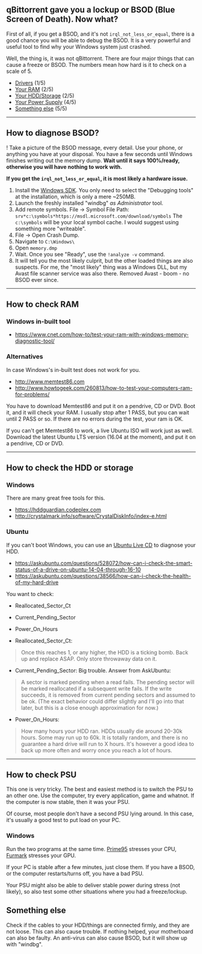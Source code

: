 ## qBittorrent gave you a lockup or BSOD (Blue Screen of Death). Now what?

First of all, if you get a BSOD, and it's not `irql_not_less_or_equal`, there is a good chance you will be able to debug the BSOD. It is a very powerful and useful tool to find why your Windows system just crashed.  

Well, the thing is, it was not qBittorrent.
There are four major things that can cause a freeze or BSOD.
The numbers mean how hard is it to check on a scale of 5.

* [Drivers](#how-to-diagnose-bsod) (1/5)
* [Your RAM](#how-to-check-ram) (2/5)
* [Your HDD/Storage](#how-to-check-the-hdd-or-storage) (2/5)
* [Your Power Supply](#how-to-check-psu) (4/5)
* [Something else](#something-else) (5/5)

***

## How to diagnose BSOD?

! Take a picture of the BSOD message, every detail. Use your phone, or anything you have at your disposal. You have a few seconds until Windows finishes writing out the memory dump. **Wait until it says 100%/ready, otherwise you will have nothing to work with.**

**If you get the `irql_not_less_or_equal`, it is most likely a hardware issue.**

1. Install the [Windows SDK](https://developer.microsoft.com/en-us/windows/downloads/windows-10-sdk). You only need to select the "Debugging tools" at the installation, which is only a mere ~250MB.
2. Launch the freshly installed "windbg" _as Administrator_ tool.
3. Add remote symbols. 
File -> Symbol File Path: `srv*c:\symbols*https://msdl.microsoft.com/download/symbols`
The `c:\symbols` will be your local symbol cache. I would suggest using something more "writeable".
4. File -> Open Crash Dump.
5. Navigate to `C:\Windows\`
6. Open `memory.dmp`
7. Wait. Once you see "Ready", use the `!analyze -v` command.
8. It will tell you the most likely culprit, but the other loaded things are also suspects. For me, the "most likely" thing was a Windows DLL, but my Avast file scanner service was also there. Removed Avast - boom - no BSOD ever since.


***

## How to check RAM

### Windows in-built tool

* https://www.cnet.com/how-to/test-your-ram-with-windows-memory-diagnostic-tool/

### Alternatives
In case Windows's in-built test does not work for you.
* http://www.memtest86.com  
* http://www.howtogeek.com/260813/how-to-test-your-computers-ram-for-problems/

You have to download Memtest86 and put it on a pendrive, CD or DVD.
Boot it, and it will check your RAM.
I usually stop after 1 PASS, but you can wait until 2 PASS or so. If there are no errors during the test, your ram is OK.

If you can't get Memtest86 to work, a live Ubuntu ISO will work just as well.
Download the latest Ubuntu LTS version (16.04 at the moment), and put it on a pendrive, CD or DVD.


***


## How to check the HDD or storage

### Windows
There are many great free tools for this.
* https://hddguardian.codeplex.com  
* http://crystalmark.info/software/CrystalDiskInfo/index-e.html

### Ubuntu
If you can't boot Windows, you can use an [Ubuntu Live CD](http://www.howtogeek.com/191054/how-to-create-bootable-usb-drives-and-sd-cards-for-every-operating-system/) to diagnose your HDD.
* https://askubuntu.com/questions/528072/how-can-i-check-the-smart-status-of-a-drive-on-ubuntu-14-04-through-16-10
* https://askubuntu.com/questions/38566/how-can-i-check-the-health-of-my-hard-drive  

You want to check:
* Reallocated_Sector_Ct
* Current_Pending_Sector
* Power_On_Hours

* Reallocated_Sector_Ct:
> Once this reaches 1, or any higher, the HDD is a ticking bomb. Back up and replace ASAP. Only store throwaway data on it.

* Current_Pending_Sector: Big trouble. Answer from AskUbuntu:
> A sector is marked pending when a read fails. The pending sector will be marked reallocated if a subsequent write fails. If the write succeeds, it is removed from current pending sectors and assumed to be ok. (The exact behavior could differ slightly and I'll go into that later, but this is a close enough approximation for now.)

* Power_On_Hours:
> How many hours your HDD ran. HDDs usually die around 20-30k hours. Some may run up to 60k. It is totally random, and there is no guarantee a hard drive will run to X hours. It's however a good idea to back up more often and worry once you reach a lot of hours.

***

## How to check PSU
This one is very tricky.
The best and easiest method is to switch the PSU to an other one.
Use the computer, try every application, game and whatnot.
If the computer is now stable, then it was your PSU.

Of course, most people don't have a second PSU lying around.
In this case, it's usually a good test to put load on your PC.

### Windows

Run the two programs at the same time.
[Prime95](http://www.mersenne.org/download/) stresses your CPU, [Furmark](http://www.ozone3d.net/benchmarks/fur/) stresses your GPU.

If your PC is stable after a few minutes, just close them.
If you have a BSOD, or the computer restarts/turns off, you have a bad PSU.

Your PSU might also be able to deliver stable power during stress (not likely), so also test some other situations where you had a freeze/lockup.

## Something else
Check if the cables to your HDD/things are connected firmly, and they are not loose. This can also cause trouble.
If nothing helped, your motherboard can also be faulty. An anti-virus can also cause BSOD, but it will show up with "windbg".